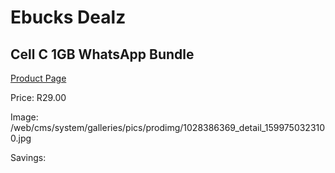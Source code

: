 
# Ebucks Dealz
## Cell C 1GB WhatsApp Bundle
[Product Page](https://www.ebucks.com/web/shop/productSelected.do?prodId=1028386369&catId=300)

Price: R29.00

Image: /web/cms/system/galleries/pics/prodimg/1028386369_detail_1599750323100.jpg

Savings: 


	
